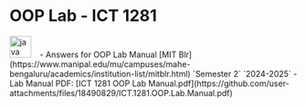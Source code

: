 # OOP Lab - ICT 1281 <img width="7" />
  <img src="https://cdn.jsdelivr.net/gh/devicons/devicon/icons/java/java-original.svg" height="38" alt="java logo"  />
  <img width="7" />
- Answers for OOP Lab Manual [MIT Blr](https://www.manipal.edu/mu/campuses/mahe-bengaluru/academics/institution-list/mitblr.html) `Semester 2` `2024-2025`
- Lab Manual PDF: [ICT 1281 OOP Lab Manual.pdf](https://github.com/user-attachments/files/18490829/ICT.1281.OOP.Lab.Manual.pdf)
